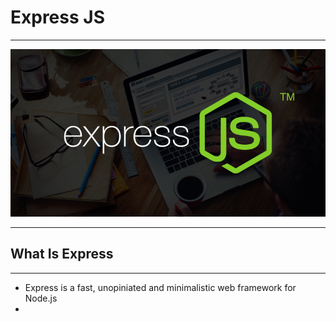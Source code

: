 # Express JS

<hr>

![](ExpreeImages/logo.png)

<hr>

## What Is Express

<hr>

- Express is a fast, unopiniated and minimalistic web framework for Node.js
- 